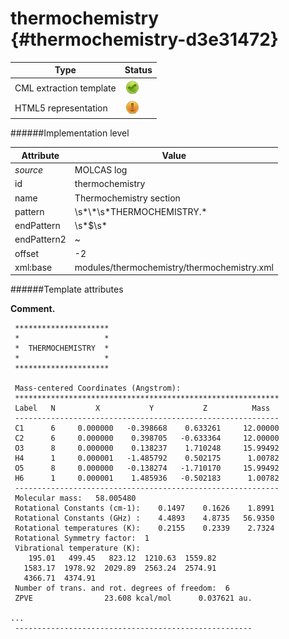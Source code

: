 # thermochemistry {#thermochemistry-d3e31472}


| Type                                                                                                                                                | Status                                                                                                                                              |
|----|----|
| CML extraction template                                                                                                                             | ![](/imgs/Total.png)                                                                                                                                |
| HTML5 representation                                                                                                                                | ![](/imgs/Partial.png)                                                                                                                              |

######Implementation level

| Attribute                                                                                                                                           | Value                                                                                                                                               |
|----|----|
| *source*                                                                                                                                            | MOLCAS log                                                                                                                                          |
| id                                                                                                                                                  | thermochemistry                                                                                                                                     |
| name                                                                                                                                                | Thermochemistry section                                                                                                                             |
| pattern                                                                                                                                             | \\s\*\\\*\\s\*THERMOCHEMISTRY.\*                                                                                                                    |
| endPattern                                                                                                                                          | \\s\*\$\\s\*                                                                                                                                        |
| endPattern2                                                                                                                                         | \~                                                                                                                                                  |
| offset                                                                                                                                              | -2                                                                                                                                                  |
| xml:base                                                                                                                                            | modules/thermochemistry/thermochemistry.xml                                                                                                         |

######Template attributes

**Comment.**

     *********************
     *                   *
     *  THERMOCHEMISTRY  *
     *                   *
     *********************

     Mass-centered Coordinates (Angstrom):
     ***********************************************************
     Label   N         X           Y           Z          Mass  
     -----------------------------------------------------------
     C1      6     0.000000   -0.398668    0.633261     12.00000
     C2      6     0.000000    0.398705   -0.633364     12.00000
     O3      8     0.000000    0.138237    1.710248     15.99492
     H4      1     0.000001   -1.485792    0.502175      1.00782
     O5      8     0.000000   -0.138274   -1.710170     15.99492
     H6      1     0.000001    1.485936   -0.502183      1.00782
     -----------------------------------------------------------
     Molecular mass:   58.005480
     Rotational Constants (cm-1):    0.1497    0.1626    1.8991
     Rotational Constants (GHz) :    4.4893    4.8735   56.9350
     Rotational temperatures (K):    0.2155    0.2339    2.7324
     Rotational Symmetry factor:  1
     Vibrational temperature (K): 
        195.01   499.45   823.12  1210.63  1559.82
       1583.17  1978.92  2029.89  2563.24  2574.91
       4366.71  4374.91
     Number of trans. and rot. degrees of freedom:  6
     ZPVE                23.608 kcal/mol      0.037621 au.

    ...
     -----------------------------------------------------

        
        
